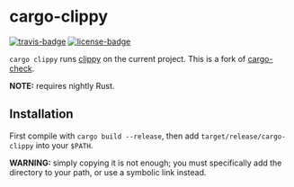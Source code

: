 # cargo-clippy

[![travis-badge][]][travis] [![license-badge][]][license]

`cargo clippy` runs [clippy] on the current project.
This is a fork of [cargo-check].

**NOTE:** requires nightly Rust.

## Installation

First compile with `cargo build --release`, then add
`target/release/cargo-clippy` into your `$PATH`.

**WARNING:** simply copying it is not enough; you must
specifically add the directory to your path, or use
a symbolic link instead.

[travis-badge]: https://img.shields.io/travis/arcnmx/cargo-clippy/master.svg?style=flat-square
[travis]: https://travis-ci.org/arcnmx/cargo-clippy
[license-badge]: https://img.shields.io/badge/license-MIT-lightgray.svg?style=flat-square
[license]: https://github.com/arcnmx/cargo-clippy/blob/master/LICENSE
[clippy]: https://github.com/Manishearth/rust-clippy
[cargo-check]: https://github.com/rsolomo/cargo-check

